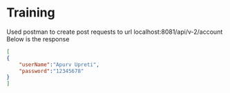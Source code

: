 # Training
Used postman to create post requests to url localhost:8081/api/v-2/account
Below is the response
```json
[
{
    "userName":"Apurv Upreti",
    "password":"12345678"
}
]
```
